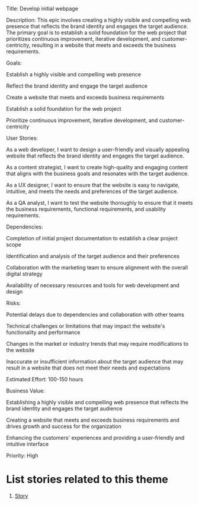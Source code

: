 Title: Develop initial webpage

Description: This epic involves creating a highly visible and compelling web presence that reflects the brand identity and engages the target audience. The primary goal is to establish a solid foundation for the web project that prioritizes continuous improvement, iterative development, and customer-centricity, resulting in a website that meets and exceeds the business requirements.

Goals:

Establish a highly visible and compelling web presence

Reflect the brand identity and engage the target audience

Create a website that meets and exceeds business requirements

Establish a solid foundation for the web project

Prioritize continuous improvement, iterative development, and customer-centricity

User Stories:

As a web developer, I want to design a user-friendly and visually appealing website that reflects the brand identity and engages the target audience.

As a content strategist, I want to create high-quality and engaging content that aligns with the business goals and resonates with the target audience.

As a UX designer, I want to ensure that the website is easy to navigate, intuitive, and meets the needs and preferences of the target audience.

As a QA analyst, I want to test the website thoroughly to ensure that it meets the business requirements, functional requirements, and usability requirements.

Dependencies:

Completion of initial project documentation to establish a clear project scope

Identification and analysis of the target audience and their preferences

Collaboration with the marketing team to ensure alignment with the overall digital strategy

Availability of necessary resources and tools for web development and design

Risks:

Potential delays due to dependencies and collaboration with other teams

Technical challenges or limitations that may impact the website's functionality and performance

Changes in the market or industry trends that may require modifications to the website

Inaccurate or insufficient information about the target audience that may result in a website that does not meet their needs and expectations

Estimated Effort: 100-150 hours

Business Value:

Establishing a highly visible and compelling web presence that reflects the brand identity and engages the target audience

Creating a website that meets and exceeds business requirements and drives growth and success for the organization

Enhancing the customers' experiences and providing a user-friendly and intuitive interface

Priority: High

# List stories related to this theme
1. [Story](https://github.com/steveechan/mywebclass-agile-docs/blob/main/documentation/templates/theme/initiatives/epics/stories/story_template6.md)
